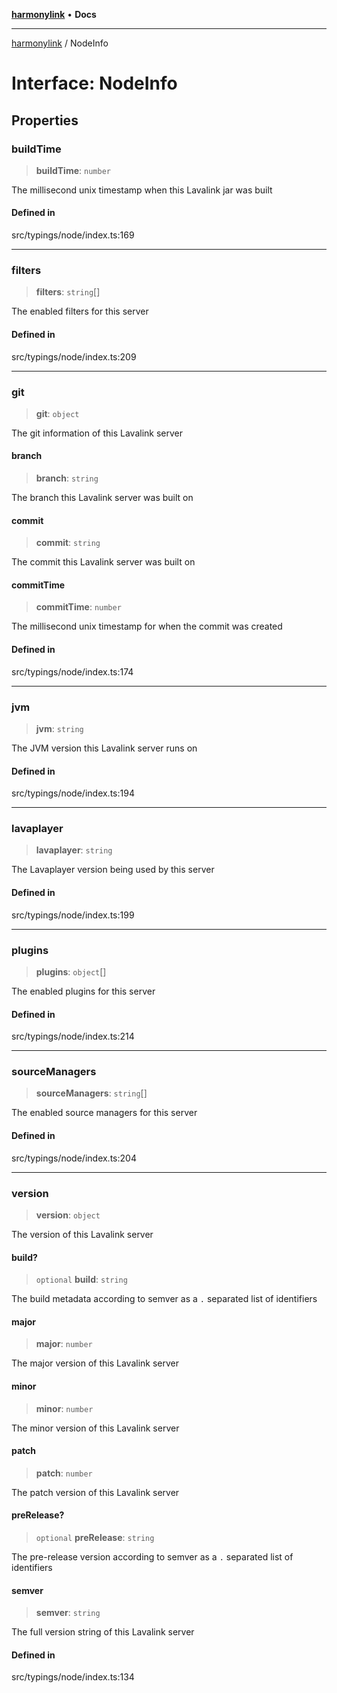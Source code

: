 [**harmonylink**](../README.md) • **Docs**

***

[harmonylink](../globals.md) / NodeInfo

# Interface: NodeInfo

## Properties

### buildTime

> **buildTime**: `number`

The millisecond unix timestamp when this Lavalink jar was built

#### Defined in

src/typings/node/index.ts:169

***

### filters

> **filters**: `string`[]

The enabled filters for this server

#### Defined in

src/typings/node/index.ts:209

***

### git

> **git**: `object`

The git information of this Lavalink server

#### branch

> **branch**: `string`

The branch this Lavalink server was built on

#### commit

> **commit**: `string`

The commit this Lavalink server was built on

#### commitTime

> **commitTime**: `number`

The millisecond unix timestamp for when the commit was created

#### Defined in

src/typings/node/index.ts:174

***

### jvm

> **jvm**: `string`

The JVM version this Lavalink server runs on

#### Defined in

src/typings/node/index.ts:194

***

### lavaplayer

> **lavaplayer**: `string`

The Lavaplayer version being used by this server

#### Defined in

src/typings/node/index.ts:199

***

### plugins

> **plugins**: `object`[]

The enabled plugins for this server

#### Defined in

src/typings/node/index.ts:214

***

### sourceManagers

> **sourceManagers**: `string`[]

The enabled source managers for this server

#### Defined in

src/typings/node/index.ts:204

***

### version

> **version**: `object`

The version of this Lavalink server

#### build?

> `optional` **build**: `string`

The build metadata according to semver as a `.` separated list of identifiers

#### major

> **major**: `number`

The major version of this Lavalink server

#### minor

> **minor**: `number`

The minor version of this Lavalink server

#### patch

> **patch**: `number`

The patch version of this Lavalink server

#### preRelease?

> `optional` **preRelease**: `string`

The pre-release version according to semver as a `.` separated list of identifiers

#### semver

> **semver**: `string`

The full version string of this Lavalink server

#### Defined in

src/typings/node/index.ts:134

